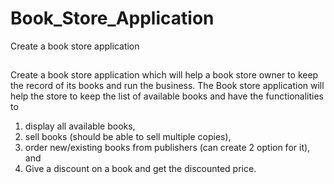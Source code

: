 # Book_Store_Application
Create a book store application
## 
Create a book store application which will help a book store owner to keep the record of its 
books and run the business. The Book store application will help the store to keep the list of available 
books and have the functionalities to 
1. display all available books,
2. sell books (should be able to sell multiple copies), 
3. order new/existing books from publishers (can create 2 option for it), and
4. Give a discount on a book and get the discounted price.

